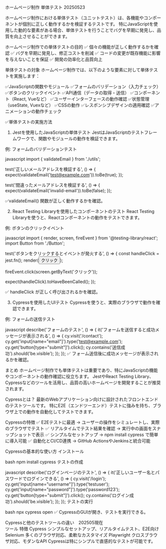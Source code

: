 ホームページ制作 単体テスト 20250523

ホームページ制作における単体テスト（ユニットテスト）は、各機能やコンポーネントが個別に正しく動作するかを検証するテストです。
特にJavaScriptを使用した動的な要素がある場合、単体テストを行うことでバグを早期に発見し、品質を向上させることができます。

ホームページ制作での単体テストの目的
✅ 個々の機能が正しく動作するかを確認
✅ バグを早期に発見し、修正コストを削減
✅ コードの変更が既存機能に影響を与えないことを保証
✅ 開発の効率化と品質向上

単体テストの対象
ホームページ制作では、以下のような要素に対して単体テストを実施します：

✅JavaScriptの関数やモジュール
✅フォームのバリデーション（入力チェック）
✅ボタンのクリックイベント
✅API通信（データの取得・送信）
✅コンポーネント（React, Vueなど）
✅ユーザーインターフェースの動作確認
✅状態管理（useState, Vuexなど）
✅CSSの動作
✅レスポンシブデザインの適用確認
✅アニメーションの動作チェック


✅単体テストの実施方法
1. Jestを使用したJavaScriptの単体テスト
JestはJavaScriptのテストフレームワークで、関数やモジュールの動作を検証できます。

例: フォームのバリデーションテスト

javascript
import { validateEmail } from './utils';

test('正しいメールアドレスを検証する', () => {
  expect(validateEmail('test@example.com')).toBe(true);
});

test('間違ったメールアドレスを検証する', () => {
  expect(validateEmail('invalid-email')).toBe(false);
});

✅validateEmail() 関数が正しく動作するかを確認。

2. React Testing Libraryを使用したコンポーネントのテスト
React Testing Libraryを使うと、Reactコンポーネントの動作をテストできます。

例: ボタンのクリックイベント

javascript
import { render, screen, fireEvent } from '@testing-library/react';
import Button from './Button';

test('ボタンをクリックするとイベントが発火する', () => {
  const handleClick = jest.fn();
  render(<Button onClick={handleClick}>クリック</Button>);

  fireEvent.click(screen.getByText('クリック'));

  expect(handleClick).toHaveBeenCalled();
});

✅ handleClick が正しく呼び出されるかを確認。

3. Cypressを使用したUIテスト
Cypressを使うと、実際のブラウザで動作を確認できます。

例: フォームの送信テスト

javascript
describe('フォームのテスト', () => {
  it('フォームを送信すると成功メッセージが表示される', () => {
    cy.visit('/contact');
    cy.get('input[name="email"]').type('test@example.com');
    cy.get('button[type="submit"]').click();
    cy.contains('送信成功').should('be.visible');
  });
});
✅ フォーム送信後に成功メッセージが表示されるかを確認。

まとめ
ホームページ制作でも単体テストは重要であり、特にJavaScriptの機能やコンポーネントの動作確認に役立ちます。
JestやReact Testing Library、Cypressなどのツールを活用し、品質の高いホームページを開発することが推奨されます。


Cypressとは？
最新のWebアプリケーション向けに設計されたフロントエンドのテストツールです。
特にE2E（エンドツーエンド）テストに強みを持ち、ブラウザ上での動作を自動化してテストできます。

Cypressの特徴
✅ E2Eテストに最適 → ユーザーの操作をシミュレートし、実際のブラウザでテスト
✅ リアルタイムでテスト結果を確認 → 実行中の画面をスナップショットで表示
✅ シンプルなセットアップ → npm install cypress で簡単に導入可能
✅ 自動化とCI/CD連携 → GitHub ActionsやJenkinsと統合可能

Cypressの基本的な使い方
インストール

bash
npm install cypress
テストの作成

javascript
describe('ログインページのテスト', () => {
  it('正しいユーザー名とパスワードでログインできる', () => {
    cy.visit('/login');
    cy.get('input[name="username"]').type('testuser');
    cy.get('input[name="password"]').type('password123');
    cy.get('button[type="submit"]').click();
    cy.contains('ログイン成功').should('be.visible');
  });
});
テストの実行

bash
npx cypress open
✅ CypressのGUIが開き、テストを実行できる。

Cypressと他のテストツールの違い　202505現在     
ツール	                特徴
Cypress	            シンプルなセットアップ、リアルタイムテスト、E2E向け
Selenium	        多くのブラウザ対応、柔軟なカスタマイズ
Playwright	        クロスブラウザ対応、モダンなAPI
Cypressは特にシンプルで直感的なテストが可能です。